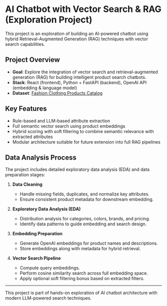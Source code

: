 # AI Chatbot with Vector Search & RAG (Exploration Project)

This project is an exploration of building an AI-powered chatbot using hybrid Retrieval-Augmented Generation (RAG) techniques with vector search capabilities.

## Project Overview

- **Goal**: Explore the integration of vector search and retrieval-augmented generation (RAG) for building intelligent product search chatbots.
- **Stack**: React (frontend), Python + FastAPI (backend), OpenAI API (embedding & language model)
- **Dataset**: [Fashion Clothing Products Catalog](https://www.kaggle.com/datasets/shivamb/fashion-clothing-products-catalog)

## Key Features

- Rule-based and LLM-based attribute extraction
- Full semantic vector search using product embeddings
- Hybrid scoring with soft filtering to combine semantic relevance with extracted attributes
- Modular architecture suitable for future extension into full RAG pipelines

## Data Analysis Process

The project includes detailed exploratory data analysis (EDA) and data preparation stages:

1. **Data Cleaning**

   - Handle missing fields, duplicates, and normalize key attributes.
   - Ensure consistent product metadata for downstream embedding.

2. **Exploratory Data Analysis (EDA)**

   - Distribution analysis for categories, colors, brands, and pricing.
   - Identify data patterns to guide embedding and search design.

3. **Embedding Preparation**

   - Generate OpenAI embeddings for product names and descriptions.
   - Store embeddings along with metadata for hybrid retrieval.

4. **Vector Search Pipeline**
   - Compute query embeddings.
   - Perform cosine similarity search across full embedding space.
   - Apply optional soft filtering bonus based on extracted filters.

---

This project is part of hands-on exploration of AI chatbot architecture with modern LLM-powered search techniques.

